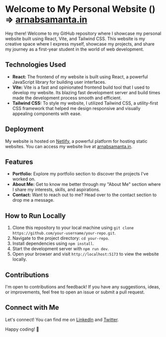 # Welcome to My Personal Website () => [arnabsamanta.in](https://arnabsamanta.in/)

Hey there! Welcome to my GitHub repository where I showcase my personal website built using React, Vite, and Tailwind CSS. This website is my creative space where I express myself, showcase my projects, and share my journey as a first-year student in the world of web development.

## Technologies Used

- **React:** The frontend of my website is built using React, a powerful JavaScript library for building user interfaces.
- **Vite:** Vite is a fast and opinionated frontend build tool that I used to develop my website. Its blazing fast development server and build times made the development process smooth and efficient.
- **Tailwind CSS:** To style my website, I utilized Tailwind CSS, a utility-first CSS framework that helped me design responsive and visually appealing components with ease.

## Deployment

My website is hosted on [Netlify](https://www.netlify.com/), a powerful platform for hosting static websites. You can access my website live at [arnabsamanta.in](https://arnabsamanta.in/).

## Features

- **Portfolio:** Explore my portfolio section to discover the projects I've worked on.
- **About Me:** Get to know me better through my "About Me" section where I share my interests, skills, and aspirations.
- **Contact:** Want to reach out to me? Head over to the contact section to drop me a message.

## How to Run Locally

1. Clone this repository to your local machine using `git clone https://github.com/your-username/your-repo.git`.
2. Navigate to the project directory: `cd your-repo`.
3. Install dependencies using `npm install`.
4. Start the development server with `npm run dev`.
5. Open your browser and visit `http://localhost:5173` to view the website locally.

## Contributions

I'm open to contributions and feedback! If you have any suggestions, ideas, or improvements, feel free to open an issue or submit a pull request.

## Connect with Me

Let's connect! You can find me on [LinkedIn](https://www.linkedin.com/in/arnabsmnta/) and [Twitter](https://twitter.com/I_codefullstack).

Happy coding! 🚀

